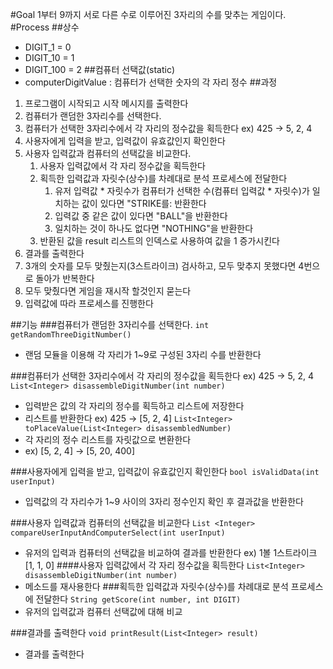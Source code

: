 #Goal
1부터 9까지 서로 다른 수로 이루어진 3자리의 수를 맞추는 게임이다.
#Process
##상수
- DIGIT_1 = 0
- DIGIT_10 = 1
- DIGIT_100 = 2
##컴퓨터 선택값(static)
- computerDigitValue : 컴퓨터가 선택한 숫자의 각 자리 정수
##과정
1. 프로그램이 시작되고 시작 메시지를 출력한다
2. 컴퓨터가 랜덤한 3자리수를 선택한다.
3. 컴퓨터가 선택한 3자리수에서 각 자리의 정수값을 획득한다 ex) 425 -> 5, 2, 4
4. 사용자에게 입력을 받고, 입력값이 유효값인지 확인한다
5. 사용자 입력값과 컴퓨터의 선택값을 비교한다.
   1. 사용자 입력값에서 각 자리 정수값을 획득한다
   2. 획득한 입력값과 자릿수(상수)를 차례대로 분석 프로세스에 전달한다
      1. 유저 입력값 * 자릿수가 컴퓨터가 선택한 수(컴퓨터 입력값 * 자릿수)가 일치하는 값이 있다면 "STRIKE를: 반환한다
      2. 입력값 중 같은 값이 있다면 "BALL"을 반환한다
      3. 일치하는 것이 하나도 없다면 "NOTHING"을 반환한다
   4. 반환된 값을 result 리스트의 인덱스로 사용하여 값을 1 증가시킨다
6. 결과를 출력한다
7. 3개의 숫자를 모두 맞췄는지(3스트라이크) 검사하고, 모두 맞추지 못했다면 4번으로 돌아가 반복한다
8. 모두 맞췄다면 게임을 재시작 할것인지 묻는다
9. 입력값에 따라 프로세스를 진행한다

##기능
###컴퓨터가 랜덤한 3자리수를 선택한다.
`int getRandomThreeDigitNumber()`
- 랜덤 모듈을 이용해 각 자리가 1~9로 구성된 3자리 수를 반환한다

###컴퓨터가 선택한 3자리수에서 각 자리의 정수값을 획득한다 ex) 425 -> 5, 2, 4
`List<Integer> disassembleDigitNumber(int number)`
- 입력받은 값의 각 자리의 정수를 획득하고 리스트에 저장한다
- 리스트를 반환한다 ex) 425 -> [5, 2, 4]
`List<Integer> toPlaceValue(List<Integer> disassembledNumber)`
- 각 자리의 정수 리스트를 자릿값으로 변환한다
- ex) [5, 2, 4] -> [5, 20, 400]

###사용자에게 입력을 받고, 입력값이 유효값인지 확인한다
`bool isValidData(int userInput)`
- 입력값의 각 자리수가 1~9 사이의 3자리 정수인지 확인 후 결과값을 반환한다

###사용자 입력값과 컴퓨터의 선택값을 비교한다
`List <Integer> compareUserInputAndComputerSelect(int userInput)`
- 유저의 입력과 컴퓨터의 선택값을 비교하여 결과를 반환한다 ex) 1볼 1스트라이크 [1, 1, 0]
####사용자 입력값에서 각 자리 정수값을 획득한다
`List<Integer> disassembleDigitNumber(int number)`
- 메소드를 재사용한다
###획득한 입력값과 자릿수(상수)를 차례대로 분석 프로세스에 전달한다
`String getScore(int number, int DIGIT)`
- 유저의 입력값과 컴퓨터 선택값에 대해 비교

###결과를 출력한다
`void printResult(List<Integer> result)`
- 결과를 출력한다

